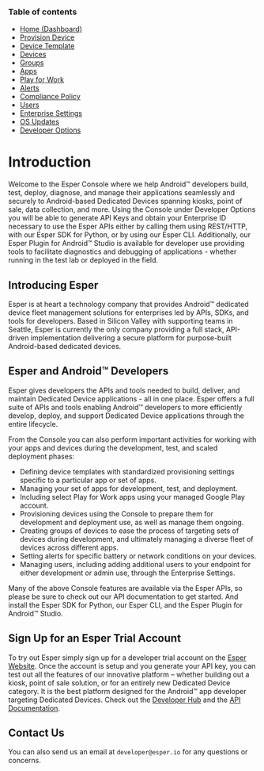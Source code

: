### Table of contents

*   [Home (Dashboard)](home-dashboard/index.md)
*   [Provision Device](device-provisioning/index.md)
*   [Device Template](device-template/index.md)
*   [Devices](device-management/index.md)
*   [Groups](group-management/index.md)
*   [Apps](app-management/index.md)
*   [Play for Work](play-work/index.md)
*   [Alerts](alerts/index.md)
*   [Compliance Policy](policy-management/index.md)
*   [Users](user-management/index.md)
*   [Enterprise Settings](enterprise-configuration/index.md)
*   [OS Updates](os-updates/index.md)
*   [Developer Options](developer-options/index.md)

# Introduction

Welcome to the Esper Console where we help Android™ developers build, test, deploy, diagnose, and manage their applications seamlessly and securely to Android-based Dedicated Devices spanning kiosks, point of sale, data collection, and more. Using the Console under Developer Options you will be able to generate API Keys and obtain your Enterprise ID necessary to use the Esper APIs either by calling them using REST/HTTP, with our Esper SDK for Python, or by using our Esper CLI. Additionally, our Esper Plugin for Android™ Studio is available for developer use providing tools to facilitate diagnostics and debugging of applications - whether running in the test lab or deployed in the field.

## Introducing Esper

Esper is at heart a technology company that provides Android™ dedicated device fleet management solutions for enterprises led by APIs, SDKs, and tools for developers. Based in Silicon Valley with supporting teams in Seattle, Esper is currently the only company providing a full stack, API-driven implementation delivering a secure platform for purpose-built Android-based dedicated devices.

## Esper and Android™ Developers

Esper gives developers the APIs and tools needed to build, deliver, and maintain Dedicated Device applications - all in one place. Esper offers a full suite of APIs and tools enabling Android™ developers to more efficiently develop, deploy, and support Dedicated Device applications through the entire lifecycle.

From the Console you can also perform important activities for working with your apps and devices during the development, test, and scaled deployment phases:

*   Defining device templates with standardized provisioning settings specific to a particular app or set of apps.
*   Managing your set of apps for development, test, and deployment.
*   Including select Play for Work apps using your managed Google Play account.
*   Provisioning devices using the Console to prepare them for development and deployment use, as well as manage them ongoing.
*   Creating groups of devices to ease the process of targeting sets of devices during development, and ultimately managing a diverse fleet of devices across different apps.
*   Setting alerts for specific battery or network conditions on your devices.
*   Managing users, including adding additional users to your endpoint for either development or admin use, through the Enterprise Settings.

Many of the above Console features are available via the Esper APIs, so please be sure to check out our API documentation to get started. And install the Esper SDK for Python, our Esper CLI, and the Esper Plugin for Android™ Studio.

## Sign Up for an Esper Trial Account

To try out Esper simply sign up for a developer trial account on the [Esper Website](https://esper.io/signup/). Once the account is setup and you generate your API key, you can test out all the features of our innovative platform – whether building out a kiosk, point of sale solution, or for an entirely new Dedicated Device category. It is the best platform designed for the Android™ app developer targeting Dedicated Devices. Check out the [Developer Hub](https://docs.esper.io) and the [API Documentation](https://api.esper.io).

## Contact Us

You can also send us an email at `developer@esper.io` for any questions or concerns.


